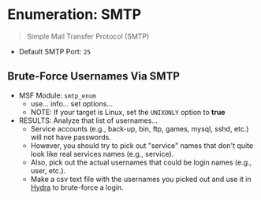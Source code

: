# Enumeration: SMTP
> Simple Mail Transfer Protocol (SMTP)

- Default SMTP Port: `25`

## Brute-Force Usernames Via SMTP

- MSF Module: `smtp_enum`
  - use... info... set options...
  - NOTE: If your target is Linux, set the `UNIXONLY` option to **true**
- RESULTS: Analyze that list of usernames...
  - Service accounts (e.g., back-up, bin, ftp, games, mysql, sshd, etc.) will not have passwords.
  - However, you should try to pick out "service" names that don't quite look like real services names (e.g., service).
  - Also, pick out the actual usernames that could be login names (e.g., user, etc.).
  - Make a csv text file with the usernames you picked out and use it in [Hydra](../hydra.md) to brute-force a login.
